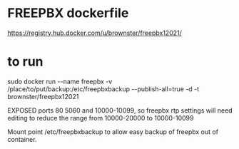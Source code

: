 # FREEPBX dockerfile 

https://registry.hub.docker.com/u/brownster/freepbx12021/

# to run
sudo docker run --name freepbx -v /place/to/put/backup:/etc/freepbxbackup --publish-all=true -d -t brownster/freepbx12021

EXPOSED ports 80 5060 and 10000-10099, so freepbx rtp settings will need editing to reduce the range from 10000-20000 to 10000-10099

Mount point /etc/freepbxbackup to allow easy backup of freepbx out of container.
